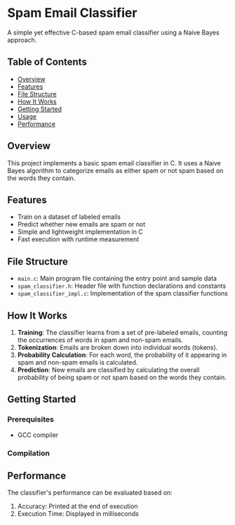 # Spam Email Classifier

A simple yet effective C-based spam email classifier using a Naive Bayes approach.

## Table of Contents
- [Overview](#overview)
- [Features](#features)
- [File Structure](#file-structure)
- [How It Works](#how-it-works)
- [Getting Started](#getting-started)
- [Usage](#usage)
- [Performance](#performance)

## Overview

This project implements a basic spam email classifier in C. It uses a Naive Bayes algorithm to categorize emails as either spam or not spam based on the words they contain.

## Features

- Train on a dataset of labeled emails
- Predict whether new emails are spam or not
- Simple and lightweight implementation in C
- Fast execution with runtime measurement

## File Structure

- `main.c`: Main program file containing the entry point and sample data
- `spam_classifier.h`: Header file with function declarations and constants
- `spam_classifier_impl.c`: Implementation of the spam classifier functions

## How It Works

1. **Training**: The classifier learns from a set of pre-labeled emails, counting the occurrences of words in spam and non-spam emails.
2. **Tokenization**: Emails are broken down into individual words (tokens).
3. **Probability Calculation**: For each word, the probability of it appearing in spam and non-spam emails is calculated.
4. **Prediction**: New emails are classified by calculating the overall probability of being spam or not spam based on the words they contain.

## Getting Started

### Prerequisites

- GCC compiler

### Compilation

<!-- Yet to write compilation procedure -->

## Performance

The classifier's performance can be evaluated based on:

1. Accuracy: Printed at the end of execution
2. Execution Time: Displayed in milliseconds